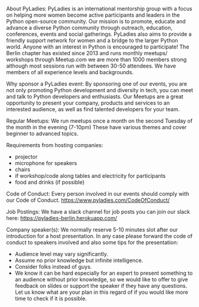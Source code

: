About PyLadies:
PyLadies is an international mentorship group with a focus on helping more women become active participants and leaders in the Python open-source community. Our mission is to promote, educate and advance a diverse Python community through outreach, education, conferences, events and social gatherings. PyLadies also aims to provide a friendly support network for women and a bridge to the larger Python world. Anyone with an interest in Python is encouraged to participate! The Berlin chapter has existed since 2013 and runs monthly meetups/ workshops through Meetup.com we are more than 1000 members strong although most sessions run with between 30-50 attendees. We have members of all experience levels and backgrounds.

Why sponsor a PyLadies event:
By sponsoring one of our events, you are not only promoting Python development and diversity in tech, you can meet and talk to Python developers and enthusiasts. Our Meetups are a great opportunity to present your company, products and services to an interested audience, as well as find talented developers for your team.

Regular Meetups:
We run meetups once a month on the second Tuesday of the month in the evening (7-10pm) These have various themes and cover beginner to advanced topics.

Requirements from hosting companies:
 * projector
 * microphone for speakers
 * chairs
 * if workshop/code along tables and electricity for participants
 * food and drinks (if possible)

Code of Conduct:
Every person involved in our events should comply with our Code of Conduct.
https://www.pyladies.com/CodeOfConduct/

Job Postings:
We have a slack channel for job posts you can join our slack here: https://pyladies-berlin.herokuapp.com/

Company speaker(s):
We normally reserve 5-10 minutes slot after our introduction for a host presentation. In any case please forward the code of conduct to speakers involved and also some tips for the presentation:
   - Audience level may vary significantly.
   - Assume no prior knowledge but infinite intelligence.
   - Consider folks instead of guys.
   - We  know it can be hard especially for an expert to present something to an audience without prior knowledge, so we would like to offer to give feedback on slides or support the speaker if they have any questions.
Let us know what are your plan in this regard of if you would like more time to check if it is possible.